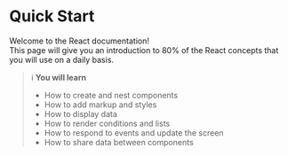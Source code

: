 # Quick Start

Welcome to the React documentation!  
This page will give you an introduction to 80% of the React concepts that you will use on a daily basis.

> ℹ️ **You will learn**
>
> - How to create and nest components
> - How to add markup and styles
> - How to display data
> - How to render conditions and lists
> - How to respond to events and update the screen
> - How to share data between components
